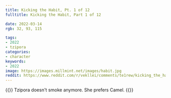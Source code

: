 ```yaml
---
title: Kicking the Habit, Pt. 1 of 12
fulltitle: Kicking the Habit, Part 1 of 12

date: 2022-03-14
rgb: 32, 93, 115

tags:
- 2022
- tzipora
categories:
- character
keywords:
- 2022
image: https://images.millmint.net/images/habit.jpg
reddit: https://www.reddit.com/r/vekllei/comments/te1rew/kicking_the_habit_pt_1_of_12/
---
```

{{<hint caption>}}
Tzipora doesn't smoke anymore. She prefers Camel.
{{</hint>}}